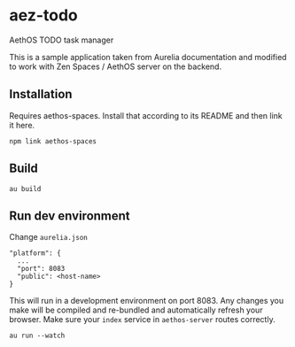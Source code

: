 # aez-todo
AethOS TODO task manager

This is a sample application taken from Aurelia documentation and modified to work with Zen Spaces / AethOS server on the backend.

## Installation

Requires aethos-spaces.  Install that according to its README and then link it here.
```
npm link aethos-spaces
```

## Build

```
au build
```

## Run dev environment

Change `aurelia.json`
```
"platform": {
  ...
  "port": 8083
  "public": <host-name>
}
```


This will run in a development environment on port 8083.  Any changes you make will be compiled and re-bundled and automatically refresh your browser.  Make sure your `index` service in `aethos-server` routes correctly.
```
au run --watch
```

